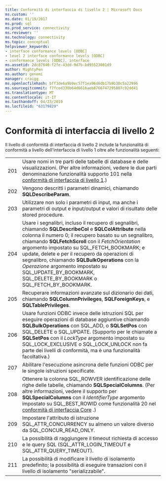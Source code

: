 ```yaml
---
title: Conformità di interfaccia di livello 2 | Microsoft Docs
ms.custom: ''
ms.date: 01/19/2017
ms.prod: sql
ms.prod_service: connectivity
ms.reviewer: ''
ms.technology: connectivity
ms.topic: conceptual
helpviewer_keywords:
- interface conformance levels [ODBC]
- level 2 interface conformance levels [ODBC]
- conformance levels [ODBC], interface
ms.assetid: 2dc87840-f2fe-43dd-9d7b-bd95523081d9
author: MightyPen
ms.author: genemi
manager: craigg
ms.openlocfilehash: bff3de6a9b9ec57f1ea96d6db17b9b30c5a22996
ms.sourcegitcommit: f7fced330b64d6616aeb8766747295807c92dd41
ms.translationtype: MT
ms.contentlocale: it-IT
ms.lasthandoff: 04/23/2019
ms.locfileid: "63179829"
---
```

# <a name="level-2-interface-conformance"></a>Conformità di interfaccia di livello 2
Il livello di conformità di interfaccia di livello 2 include la funzionalità di conformità a livello dell'interfaccia di livello 1 oltre alle funzionalità seguenti:  
  
|||  
|-|-|  
|201|Usare nomi in tre parti delle tabelle di database e delle visualizzazioni. (Per altre informazioni, vedere le due parti denominazione funzionalità supporto 101 nella [conformità di interfaccia di livello 1](../../../odbc/reference/develop-app/level-1-interface-conformance.md).)|  
|202|Vengono descritti i parametri dinamici, chiamando **SQLDescribeParam**.|  
|203|Utilizzare non solo i parametri di input, ma anche i parametri di output e input/output e valori di risultato delle stored procedure.|  
|204|Usare i segnalibri, incluso il recupero di segnalibri, chiamando **SQLDescribeCol** e **SQLColAttribute** nella colonna il numero 0; il recupero basato su un segnalibro, chiamando **SQLFetchScroll** con il *FetchOrientation* argomento impostato su SQL_FETCH_BOOKMARK; e update, delete e per il recupero da operazioni di segnalibro, chiamando **SQLBulkOperations** con la *Operazione* argomento impostato su SQL_UPDATE_BY_BOOKMARK, SQL_DELETE_BY_BOOKMARK o SQL_FETCH_BY_BOOKMARK.|  
|205|Recuperare informazioni avanzate sul dizionario dei dati, chiamando **SQLColumnPrivileges**, **SQLForeignKeys**, e **SQLTablePrivileges**.|  
|206|Usare funzioni ODBC invece delle istruzioni SQL per eseguire operazioni di database aggiuntive chiamando **SQLBulkOperations** con SQL_ADD, o **SQLSetPos** con SQL_DELETE o SQL_UPDATE. (Supporto per le chiamate a **SQLSetPos** con il *LockType* argomento impostato su SQL_LOCK_EXCLUSIVE o SQL_LOCK_UNLOCK non fa parte dei livelli di conformità, ma è una funzionalità facoltativa.)|  
|207|Abilitare l'esecuzione asincrona delle funzioni ODBC per le singole istruzioni specificate.|  
|208|Ottenere la colonna SQL_ROWVER identificazione delle righe delle tabelle, chiamando **SQLSpecialColumns**. (Per altre informazioni, vedere il supporto per **SQLSpecialColumns** con il *IdentifierType* argomento impostato su SQL_BEST_ROWID come funzionalità 20 nel [conformità di interfaccia Core](../../../odbc/reference/develop-app/core-interface-conformance.md) .)|  
|209|Impostare l'attributo di istruzione SQL_ATTR_CONCURRENCY su almeno un valore diverso da SQL_CONCUR_READ_ONLY.|  
|210|La possibilità di raggiungere il timeout richiesta di accesso e le query SQL (SQL_ATTR_LOGIN_TIMEOUT e SQL_ATTR_QUERY_TIMEOUT).|  
|211|La possibilità di modificare il livello di isolamento predefinito; la possibilità di eseguire transazioni con il livello di isolamento "serializzabile".|
